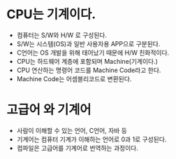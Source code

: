 # CPU는 기계이다.

- 컴퓨터는 S/W와 H/W 로 구성된다.
- S/W는 시스템(OS)과 일반 사용자용 APP으로 구분된다.
- C언어는 OS 개발을 위해 태어났기 때문에 H/W 친화적이다.
- CPU는 하드웨어 계층에 포함되며 Machine(기계이다.)
- CPU 연산하는 명령어 코드를 Machine Code라고 한다.
- Machine Code는 어셈블리코드로 변환된다.



# 고급어 와 기계어

- 사람이 이해할 수 있는 언어, C언어, 자바 등
- 기계어는 컴퓨터 기계가 이해하는 언어로 0과 1로 구성된다.
- 컴파일은 고급어를 기계어로 번역하는 과정이다.
